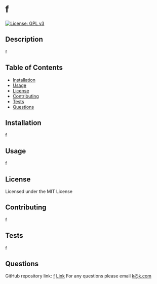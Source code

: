 # f
  
  [![License: GPL v3](https://img.shields.io/badge/License-GPLv3-blue.svg)](https://www.gnu.org/licenses/gpl-3.0)
  
  ## Description
   f

  ## Table of Contents
  - [Installation](#installation)
  - [Usage](#usage)
  - [License](#license)
  - [Contributing](#contributing)
  - [Tests](#tests)
  - [Questions](#questions)
  

  ## Installation
  f

  ## Usage
  f

  ## License
  Licensed under the MIT License

  ## Contributing
  f

  ## Tests
  f

  ## Questions
  GitHub repository link: [f](f) 
  [Link](https://www.w3schools.io/file/markdown-links/)
  For any questions please email [k@k.com](mailto:k@k.com)
  
